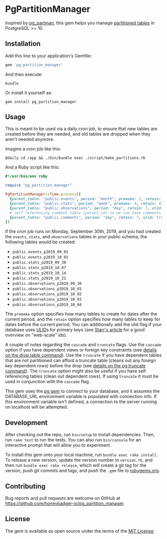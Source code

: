 # PgPartitionManager

Inspired by [pg_partman][1], this gem helps you manage [partitioned tables][2] in PostgreSQL >= 10.

## Installation

Add this line to your application's Gemfile:

```ruby
gem 'pg_partition_manager'
```

And then execute:

```shell
bundle
```

Or install it yourself as:

```shell
gem install pg_partition_manager
```

## Usage

This is meant to be used via a daily cron job, to ensure that new tables are created before they are needed, and old tables are dropped when they aren't needed anymore.

Imagine a cron job like this:

```shell
@daily cd /app && ./bin/bundle exec ./script/make_partitions.rb
```

And a Ruby script like this:

```ruby
#!/usr/bin/env ruby

require "pg_partition_manager"

PgPartitionManager::Time.process([
  {parent_table: "public.events", period: "month", premake: 1, retain: 3},
  {parent_table: "public.stats", period: "week", premake: 4, retain: 4},
  {parent_table: "public.observations", period: "day", retain: 7, ulid: true, cascade: true},
  # self referencing comment table (parent_id) so we can have comments on other comments
  {parent_table: "public.comments", period: "day", retain: 7, ulid: true, cascade: true, truncate: true},
])
```

If the cron job runs on Monday, September 30th, 2019, and you had created the `events`, `stats`, and `observations` tables in your public schema, the following tables would be created:
* `public.events_p2019_09_01`
* `public.events_p2019_10_01`
* `public.stats_p2019_09_30`
* `public.stats_p2019_10_07`
* `public.stats_p2019_10_14`
* `public.stats_p2019_10_21`
* `public.observations_p2019_09_30`
* `public.observations_p2019_10_01`
* `public.observations_p2019_10_02`
* `public.observations_p2019_10_03`
* `public.observations_p2019_10_04`

The `premake` option specifies how many tables to create for dates after the current period, and the `retain` option specifies how many tables to keep for dates before the current period. You can additionally add the ulid flag if your database uses [ULID](https://github.com/rafaelsales/ulid)s for primary keys (see [Starr's article](https://www.honeybadger.io/blog/uuids-and-ulids/) for a good overview on "web-scale" ids). 

A couple of notes regarding the `cascade` and `truncate` flags. Use the `cascade` option if you have dependent views or foreign key constraints (see [details on the drop table command](https://www.postgresql.org/docs/current/sql-droptable.html)). Use the `truncate` if you have dependent tables that are not partitioned can afford a truncate table (cleans out any foreign key dependent rows) before the drop (see [details on the pg truncate command](https://www.postgresql.org/docs/current/sql-truncate.html)). The `truncate` option might also be useful if you have self referencing tables (clean out dependent rows). If using `truncate` it must be used in conjunction with the `cascade` flag.

This gem uses the [pg gem][3] to connect to your database, and it assumes the DATABASE\_URL environment variable is populated with connection info. If this environment variable isn't defined, a connection to the server running on localhost will be attempted.


## Development

After checking out the repo, run `bin/setup` to install dependencies. Then, run `rake test` to run the tests. You can also run `bin/console` for an interactive prompt that will allow you to experiment.

To install this gem onto your local machine, run `bundle exec rake install`. To release a new version, update the version number in `version.rb`, and then run `bundle exec rake release`, which will create a git tag for the version, push git commits and tags, and push the `.gem` file to [rubygems.org](https://rubygems.org).

## Contributing

Bug reports and pull requests are welcome on GitHub at https://github.com/honeybadger-io/pg_partition_manager.

## License

The gem is available as open source under the terms of the [MIT License](https://opensource.org/licenses/MIT).

[1]: https://github.com/pgpartman/pg_partman
[2]: https://www.postgresql.org/docs/current/ddl-partitioning.html
[3]: https://rubygems.org/gems/pg
